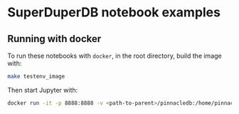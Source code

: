 # SuperDuperDB notebook examples

## Running with docker

To run these notebooks with `docker`, in the root directory, build the image with:

```bash
make testenv_image
```

Then start Jupyter with:

```bash
docker run -it -p 8888:8888 -v <path-to-parent>/pinnacledb:/home/pinnacle/pinnacledb pinnacledb/sandbox
```